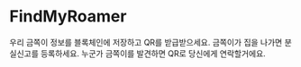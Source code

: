# FindMyRoamer

우리 금쪽이 정보를 블록체인에 저장하고 QR를 받급받으세요.
금쪽이가 집을 나가면 분실신고를 등록하세요.
누군가 금쪽이를 발견하면 QR로 당신에게 연락할거에요.
